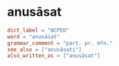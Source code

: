 # anusāsat

``` toml
dict_label = "NCPED"
word = "anusāsat"
grammar_comment = "part. pr. mfn."
see_also = ["anusāsati"]
also_written_as = ["anusāsat"]
```

